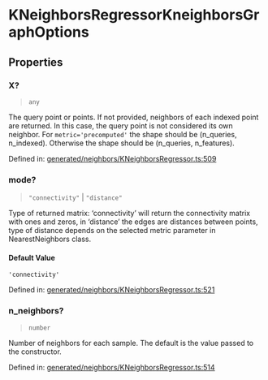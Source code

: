 # KNeighborsRegressorKneighborsGraphOptions

## Properties

### X?

> `any`

The query point or points. If not provided, neighbors of each indexed point are returned. In this case, the query point is not considered its own neighbor. For `metric='precomputed'` the shape should be (n\_queries, n\_indexed). Otherwise the shape should be (n\_queries, n\_features).

Defined in:  [generated/neighbors/KNeighborsRegressor.ts:509](https://github.com/transitive-bullshit/scikit-learn-ts/blob/92ab806/packages/sklearn/src/generated/neighbors/KNeighborsRegressor.ts#L509)

### mode?

> `"connectivity"` \| `"distance"`

Type of returned matrix: ‘connectivity’ will return the connectivity matrix with ones and zeros, in ‘distance’ the edges are distances between points, type of distance depends on the selected metric parameter in NearestNeighbors class.

#### Default Value

`'connectivity'`

Defined in:  [generated/neighbors/KNeighborsRegressor.ts:521](https://github.com/transitive-bullshit/scikit-learn-ts/blob/92ab806/packages/sklearn/src/generated/neighbors/KNeighborsRegressor.ts#L521)

### n\_neighbors?

> `number`

Number of neighbors for each sample. The default is the value passed to the constructor.

Defined in:  [generated/neighbors/KNeighborsRegressor.ts:514](https://github.com/transitive-bullshit/scikit-learn-ts/blob/92ab806/packages/sklearn/src/generated/neighbors/KNeighborsRegressor.ts#L514)
